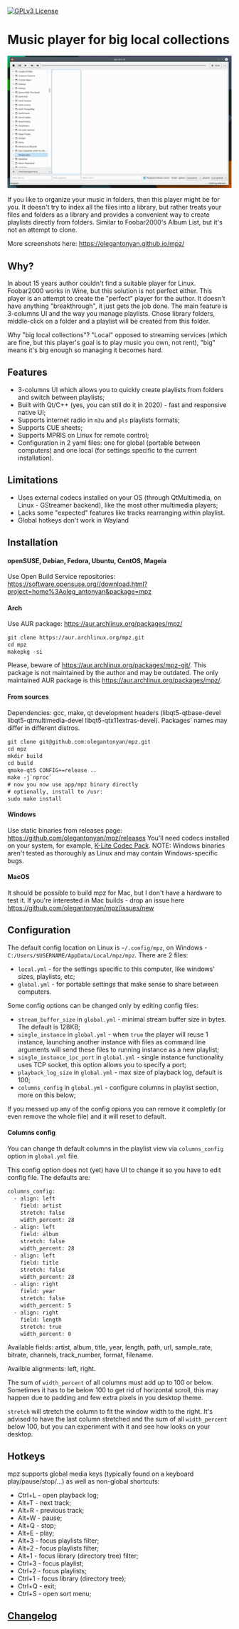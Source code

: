 [![GPLv3 License](https://img.shields.io/badge/License-GPL%20v3-yellow.svg)](https://opensource.org/licenses/)

# Music player for big local collections

![image](https://raw.githubusercontent.com/olegantonyan/mpz/gh-pages/images/mpz-workflow.apng)

If you like to organize your music in folders, then this player might be for you. It doesn't try to index all the files into a library, but rather treats your files and folders as a library and provides a convenient way to create playlists directly from folders. Similar to Foobar2000's Album List, but it's not an attempt to clone.

More screenshots here: https://olegantonyan.github.io/mpz/

## Why?

In about 15 years author couldn't find a suitable player for Linux. Foobar2000 works in Wine, but this solution is not perfect either. This player is an attempt to create the "perfect" player for the author. It doesn't have anything "breakthrough", it just gets the job done. The main feature is 3-columns UI and the way you manage playlists. Chose library folders, middle-click on a folder and a playlist will be created from this folder.

Why "big local collections"? "Local" opposed to streaming services (which are fine, but this player's goal is to play music you own, not rent), "big" means it's big enough so managing it becomes hard.

## Features

- 3-columns UI which allows you to quickly create playlists from folders and switch between playlists;
- Built with Qt/C++ (yes, you can still do it in 2020) - fast and responsive native UI;
- Supports internet radio in `m3u` and `pls` playlists formats;
- Supports CUE sheets;
- Supports MPRIS on Linux for remote control;
- Configuration in 2 yaml files: one for global (portable between computers) and one local (for settings specific to the current installation).

## Limitations

- Uses external codecs installed on your OS (through QtMultimedia, on Linux - GStreamer backend), like the most other multimedia players;
- Lacks some "expected" features like tracks rearranging within playlist.
- Global hotkeys don't work in Wayland

## Installation

#### openSUSE, Debian, Fedora, Ubuntu, CentOS, Mageia

Use Open Build Service repositories: https://software.opensuse.org//download.html?project=home%3Aoleg_antonyan&package=mpz

#### Arch

Use AUR package: https://aur.archlinux.org/packages/mpz/

```
git clone https://aur.archlinux.org/mpz.git
cd mpz
makepkg -si
```

Please, beware of https://aur.archlinux.org/packages/mpz-git/. This package is not maintained by the author and may be outdated. The only maintained AUR package is this https://aur.archlinux.org/packages/mpz/.

#### From sources

Dependencies: gcc, make, qt development headers (libqt5-qtbase-devel libqt5-qtmultimedia-devel libqt5-qtx11extras-devel).
Packages' names may differ in different distros.

```
git clone git@github.com:olegantonyan/mpz.git
cd mpz
mkdir build
cd build
qmake-qt5 CONFIG+=release ..
make -j`nproc`
# now you now use app/mpz binary directly
# optionally, install to /usr:
sudo make install
```

#### Windows

Use static binaries from releases page: https://github.com/olegantonyan/mpz/releases
You'll need codecs installed on your system, for example, [K-Lite Codec Pack](https://www.codecguide.com/download_kl.htm).
NOTE: Windows binaries aren't tested as thoroughly as Linux and may contain Windows-specific bugs.

#### MacOS

It should be possible to build mpz for Mac, but I don't have a hardware to test it. If you're interested in Mac builds - drop an issue here https://github.com/olegantonyan/mpz/issues/new

## Configuration

The default config location on Linux is `~/.config/mpz`, on Windows - `C:/Users/$USERNAME/AppData/Local/mpz/mpz`. There are 2 files:
- `local.yml` - for the settings specific to this computer, like windows' sizes, playlists, etc;
- `global.yml` - for portable settings that make sense to share between computers.

Some config options can be changed only by editing config files:

- `stream_buffer_size` in `global.yml` - minimal stream buffer size in bytes. The default is 128KB;
- `single_instance` in `global.yml` - when `true` the player will reuse 1 instance, launching another instance with files as command line arguments will send these files to running instance as a new playlist;
- `single_instance_ipc_port` in `global.yml` - single instance functionality uses TCP socket, this option allows you to specify a port;
- `playback_log_size` in `global.yml` - max size of playback log, default is 100;
- `columns_config` in `global.yml` - configure columns in playlist section, more on this below;

If you messed up any of the config opions you can remove it completly (or even remove the whole file) and it will reset to default.

#### Columns config

You can change th default columns in the playlist view via `columns_config` option in `global.yml` file.

This config option does not (yet) have UI to change it so you have to edit config file. The defaults are:

```
columns_config:
  - align: left
    field: artist
    stretch: false
    width_percent: 28
  - align: left
    field: album
    stretch: false
    width_percent: 28
  - align: left
    field: title
    stretch: false
    width_percent: 28
  - align: right
    field: year
    stretch: false
    width_percent: 5
  - align: right
    field: length
    stretch: true
    width_percent: 0
```

Available fields: artist, album, title, year, length, path, url, sample_rate, bitrate, channels, track_number, format, filename.

Availble alignments: left, right.

The sum of `width_percent` of all columns must add up to 100 or below. Sometimes it has to be below 100 to get rid of horizontal scroll, this may happen due to padding and few extra pixels in you desktop theme.

`stretch` will stretch the column to fit the window width to the right. It's advised to have the last column stretched and the sum of all `width_percent` below 100, but you can experiment with it and see how looks on your desktop.

## Hotkeys

mpz supports global media keys (typically found on a keyboard play/pause/stop/...) as well as non-global shortcuts:
- Ctrl+L - open playback log;
- Alt+T - next track;
- Alt+R - previous track;
- Alt+W - pause;
- Alt+Q - stop;
- Alt+E - play;
- Alt+3 - focus playlists filter;
- Alt+2 - focus playlists filter;
- Alt+1 - focus library (directory tree) filter;
- Ctrl+3 - focus playlist;
- Ctrl+2 - focus playlists;
- Ctrl+1 - focus library (directory tree);
- Ctrl+Q - exit;
- Ctrl+S - open sort menu;

## [Changelog](https://github.com/olegantonyan/mpz/blob/master/CHANGELOG.md)
